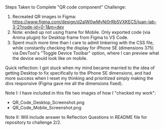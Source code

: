 
Steps Taken to Complete "QR code component" Challenge:

1. Recreated QR images in Figma: https://www.figma.com/design/d2alW0wMyNi0rRb5VXKEC5/juan-lab-3-2?node-id=0-1&m=dev
2. Note: ended up not using frame for Mobile. Only exported code (via Anima plugin) for Desktop frame from Figma to VS Code.
3. Spent much more time than I care to admit tinkering with the CSS file, while constantly checking the display for iPhone SE (dimensions 375) via DevTool's "Toggle Device Toolbar" option, where I can preview what the device would look like on mobile.

Quick reflection: I got stuck when my mind became married to the idea of getting Desktop to fix specifically to the iPhone SE dimensions, and had more success when I reset my thinking and prioritized simply making the divs responsive (Figma gave me all the dimensions fixed).

Note I: I have included in this file two images of how I "checked my work":
- QR_Code_Desktop_Screenshot.png
- QR_Code_Mobile_Screenshot.png

Note II: Will include answer to Reflection Questions in README file for repository to challenge 2/2.